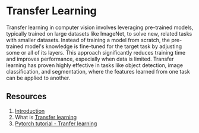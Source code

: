 # Transfer Learning

Transfer learning in computer vision involves leveraging pre-trained models, typically trained on large datasets like ImageNet, to solve new, related tasks with smaller datasets. Instead of training a model from scratch, the pre-trained model's knowledge is fine-tuned for the target task by adjusting some or all of its layers. This approach significantly reduces training time and improves performance, especially when data is limited. Transfer learning has proven highly effective in tasks like object detection, image classification, and segmentation, where the features learned from one task can be applied to another.

## Resources

1. [Introduction](https://youtu.be/yofjFQddwHE?si=9zFb0cppxRWm_OS1)
2. What is [Transfer learning](https://youtu.be/WWcgHjuKVqA?si=G3N9oGQFpGEtse5-)
3. [Pytorch tutorial - Tranfer learning](https://youtu.be/K0lWSB2QoIQ?si=V7cLHdICnJRMkyeG)

